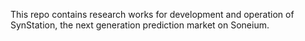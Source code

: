 This repo contains research works for development and operation of SynStation, the next generation prediction market on Soneium.
